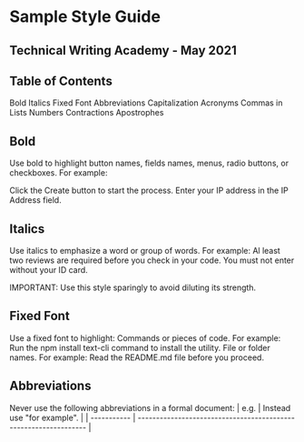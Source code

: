 # Sample Style Guide
## Technical Writing Academy - May 2021

## Table of Contents
Bold
Italics
Fixed Font
Abbreviations
Capitalization
Acronyms
Commas in Lists
Numbers
Contractions
Apostrophes

## Bold

Use bold to highlight button names, fields names, menus, radio buttons, or checkboxes. For example:

Click the Create button to start the process.
Enter your IP address in the IP Address field.

## Italics

Use italics to emphasize a word or group of words. For example:
Al least two reviews are required before you check in your code.
You must not enter without your ID card.

IMPORTANT: Use this style sparingly to avoid diluting its strength.

## Fixed Font

Use a fixed font to highlight:
Commands or pieces of code. For example:
Run the npm install text-cli command to install the utility.
File or folder names. For example:
Read the README.md file before you proceed.

## Abbreviations

Never use the following abbreviations in a formal document:
| e.g.        |     Instead use "for example".                                       |
| ----------- |     ---------------------------------------------------------------- |